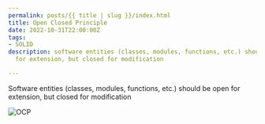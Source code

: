 ```yaml
---
permalink: posts/{{ title | slug }}/index.html
title: Open Closed Principle
date: 2022-10-31T22:00:00Z
tags:
- SOLID
description: software entities (classes, modules, functions, etc.) should be open
  for extension, but closed for modification

---
```

Software entities (classes, modules, functions, etc.) should be open for extension, but closed for modification

![](/images/ocp.png "OCP")